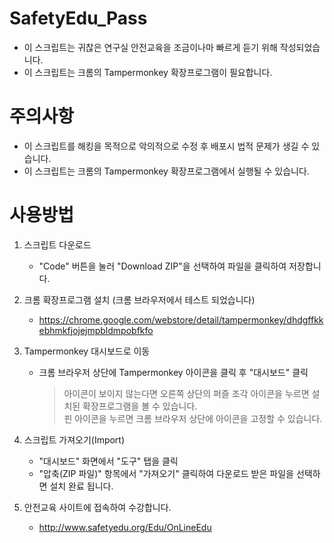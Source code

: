 # SafetyEdu_Pass
- 이 스크립트는 귀찮은 연구실 안전교육을 조금이나마 빠르게 듣기 위해 작성되었습니다. 
- 이 스크립트는 크롬의 Tampermonkey 확장프로그램이 필요합니다.


# 주의사항
- 이 스크립트를 해킹을 목적으로 악의적으로 수정 후 배포시 법적 문제가 생길 수 있습니다.
- 이 스크립트는 크롬의 Tampermonkey 확장프로그램에서 실행될 수 있습니다.


# 사용방법
1. 스크립트 다운로드
   - "Code" 버튼을 눌러 "Download ZIP"을 선택하여 파일을 클릭하여 저장합니다.

2. 크롬 확장프로그램 설치 (크롬 브라우저에서 테스트 되었습니다)
   - https://chrome.google.com/webstore/detail/tampermonkey/dhdgffkkebhmkfjojejmpbldmpobfkfo

3. Tampermonkey 대시보드로 이동
   - 크롬 브라우저 상단에 Tampermonkey 아이콘을 클릭 후 "대시보드" 클릭<br />
   
     > 아이콘이 보이지 않는다면 오른쪽 상단의 퍼즐 조각 아이콘을 누르면 설치된 확장프로그램을 볼 수 있습니다.<br />
     > 핀 아이콘을 누르면 크롬 브라우저 상단에 아이콘을 고정할 수 있습니다.

4. 스크립트 가져오기(Import)
   - "대시보드" 화면에서 "도구" 탭을 클릭
   - "압축(ZIP 파일)" 항목에서 "가져오기" 클릭하여 다운로드 받은 파일을 선택하면 설치 완료 됩니다.

5. 안전교육 사이트에 접속하여 수강합니다.
   - http://www.safetyedu.org/Edu/OnLineEdu
